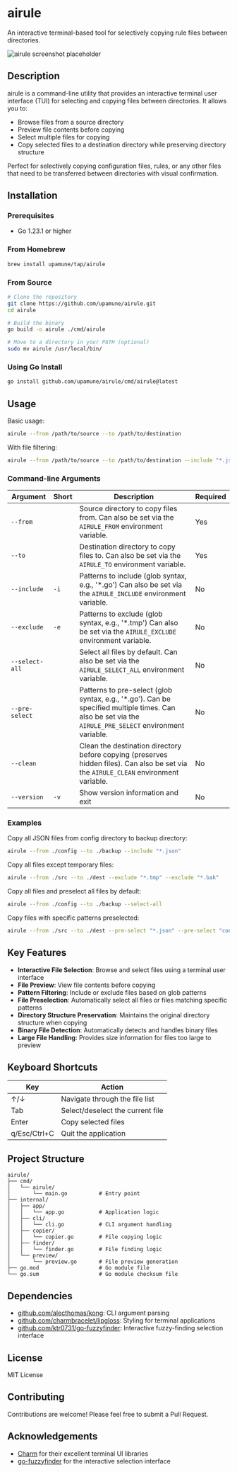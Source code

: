 # airule

An interactive terminal-based tool for selectively copying rule files between directories.

![airule screenshot placeholder](https://via.placeholder.com/800x400?text=airule+Screenshot)

## Description

airule is a command-line utility that provides an interactive terminal user interface (TUI) for selecting and copying files between directories. It allows you to:

- Browse files from a source directory
- Preview file contents before copying
- Select multiple files for copying
- Copy selected files to a destination directory while preserving directory structure

Perfect for selectively copying configuration files, rules, or any other files that need to be transferred between directories with visual confirmation.

## Installation

### Prerequisites

- Go 1.23.1 or higher

### From Homebrew

```bash
brew install upamune/tap/airule
```

### From Source

```bash
# Clone the repository
git clone https://github.com/upamune/airule.git
cd airule

# Build the binary
go build -o airule ./cmd/airule

# Move to a directory in your PATH (optional)
sudo mv airule /usr/local/bin/
```

### Using Go Install

```bash
go install github.com/upamune/airule/cmd/airule@latest
```

## Usage

Basic usage:

```bash
airule --from /path/to/source --to /path/to/destination
```

With file filtering:

```bash
airule --from /path/to/source --to /path/to/destination --include "*.json" --exclude "*.tmp"
```

### Command-line Arguments

| Argument | Short | Description | Required |
|----------|-------|-------------|----------|
| `--from` | | Source directory to copy files from. Can also be set via the `AIRULE_FROM` environment variable. | Yes |
| `--to` | | Destination directory to copy files to. Can also be set via the `AIRULE_TO` environment variable. | Yes |
| `--include` | `-i` | Patterns to include (glob syntax, e.g., '*.go') Can also be set via the `AIRULE_INCLUDE` environment variable. | No |
| `--exclude` | `-e` | Patterns to exclude (glob syntax, e.g., '*.tmp') Can also be set via the `AIRULE_EXCLUDE` environment variable. | No |
| `--select-all` | | Select all files by default. Can also be set via the `AIRULE_SELECT_ALL` environment variable. | No |
| `--pre-select` | | Patterns to pre-select (glob syntax, e.g., '*.go'). Can be specified multiple times. Can also be set via the `AIRULE_PRE_SELECT` environment variable. | No |
| `--clean` | | Clean the destination directory before copying (preserves hidden files). Can also be set via the `AIRULE_CLEAN` environment variable. | No |
| `--version` | `-v` | Show version information and exit | No |

### Examples

Copy all JSON files from config directory to backup directory:

```bash
airule --from ./config --to ./backup --include "*.json"
```

Copy all files except temporary files:

```bash
airule --from ./src --to ./dest --exclude "*.tmp" --exclude "*.bak"
```

Copy all files and preselect all files by default:

```bash
airule --from ./config --to ./backup --select-all
```

Copy files with specific patterns preselected:

```bash
airule --from ./src --to ./dest --pre-select "*.json" --pre-select "config/*.yaml"
```

## Key Features

- **Interactive File Selection**: Browse and select files using a terminal user interface
- **File Preview**: View file contents before copying
- **Pattern Filtering**: Include or exclude files based on glob patterns
- **File Preselection**: Automatically select all files or files matching specific patterns
- **Directory Structure Preservation**: Maintains the original directory structure when copying
- **Binary File Detection**: Automatically detects and handles binary files
- **Large File Handling**: Provides size information for files too large to preview

## Keyboard Shortcuts

| Key | Action |
|-----|--------|
| ↑/↓ | Navigate through the file list |
| Tab | Select/deselect the current file |
| Enter | Copy selected files |
| q/Esc/Ctrl+C | Quit the application |

## Project Structure

```
airule/
├── cmd/
│   └── airule/
│       └── main.go          # Entry point
├── internal/
│   ├── app/
│   │   └── app.go           # Application logic
│   ├── cli/
│   │   └── cli.go           # CLI argument handling
│   ├── copier/
│   │   └── copier.go        # File copying logic
│   ├── finder/
│   │   └── finder.go        # File finding logic
│   └── preview/
│       └── preview.go       # File preview generation
├── go.mod                   # Go module file
└── go.sum                   # Go module checksum file
```

## Dependencies

- [github.com/alecthomas/kong](https://github.com/alecthomas/kong): CLI argument parsing
- [github.com/charmbracelet/lipgloss](https://github.com/charmbracelet/lipgloss): Styling for terminal applications
- [github.com/ktr0731/go-fuzzyfinder](https://github.com/ktr0731/go-fuzzyfinder): Interactive fuzzy-finding selection interface

## License

MIT License

## Contributing

Contributions are welcome! Please feel free to submit a Pull Request.

## Acknowledgements

- [Charm](https://charm.sh/) for their excellent terminal UI libraries
- [go-fuzzyfinder](https://github.com/ktr0731/go-fuzzyfinder) for the interactive selection interface
